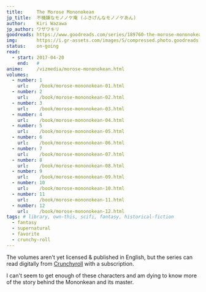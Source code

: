 ```yaml
---
title:     The Morose Mononokean
jp_title:  不機嫌なモノノケ庵 (ふきげんなモノノケあん)
author:    Kiri Wazawa
jp_author: ワザワキリ
goodreads: https://www.goodreads.com/series/189760-the-morose-mononokean
img:       https://i.gr-assets.com/images/S/compressed.photo.goodreads.com/books/1419145309i/23799178._SX120_.jpg
status:    on-going
read:
  - start: 2017-04-20 
    end:   #
anime:     /vizmedia/morose-mononokean.html
volumes: 
  - number: 1
    url:    /book/morose-mononokean-01.html
  - number: 2
    url:    /book/morose-mononokean-02.html
  - number: 3
    url:    /book/morose-mononokean-03.html
  - number: 4
    url:    /book/morose-mononokean-04.html
  - number: 5
    url:    /book/morose-mononokean-05.html
  - number: 6
    url:    /book/morose-mononokean-06.html
  - number: 7
    url:    /book/morose-mononokean-07.html
  - number: 8
    url:    /book/morose-mononokean-08.html
  - number: 9
    url:    /book/morose-mononokean-09.html
  - number: 10
    url:    /book/morose-mononokean-10.html
  - number: 11
    url:    /book/morose-mononokean-11.html
  - number: 12
    url:    /book/morose-mononokean-12.html
tags: # library, own-this, scifi, fantasy, historical-fiction
  - fantasy
  - supernatural
  - favorite
  - crunchy-roll
---
```


The volumes aren't yet licensed & published in English, but the series can read digitally from [Crunchyroll](https://www.crunchyroll.com/comics/manga/the-morose-mononokean/volumes) with a subscription. 

I can't seem to get enough of these characters and am dying to know more of the story behind the Mononkean and its master. 